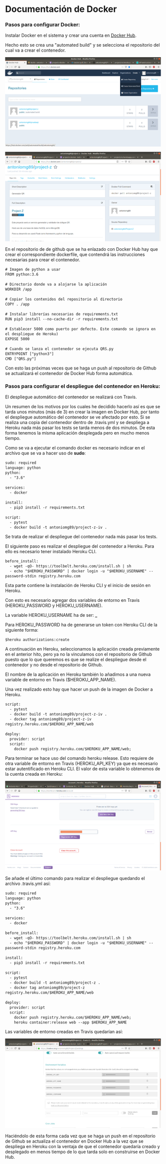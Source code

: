# Documentación de Docker

### Pasos para configurar Docker:

Instalar Docker en el sistema y crear una cuenta en [Docker Hub](https://hub.docker.com/).

Hecho esto se crea una "automated build" y se selecciona el repositorio del cual va a crear el contenedor.

![DOCKER_HUB1](./img/DockerHub-1.png)

![DOCKER_HUB2](./img/DockerHub-2.png)

En el repositorio de de github que se ha enlazado con Docker Hub hay que crear el correspondiente dockerfile, que contendrá las instrucciones necesarias para crear el contenedor.

~~~
# Imagen de python a usar
FROM python:3.6

# Directorio donde va a alojarse la aplicación
WORKDIR /app

# Copiar los contenidos del repositorio al directorio
COPY . /app

# Instalar librerías necesarias de requirements.txt
RUN pip3 install --no-cache-dir -r requirements.txt

# Establecer 5000 como puerto por defecto. Este comando se ignora en el despliegue de Heroku)
EXPOSE 5000

# Cuando se lanza el contenedor se ejecuta QRS.py
ENTRYPOINT ["python3"]
CMD ["QRS.py"]

~~~

Con esto las próximas veces que se haga un push al repositorio de Github se actualizará el contenedor de Docker Hub forma automática.

### Pasos para configurar el despliegue del contenedor en Heroku:

El despliegue automático del contenedor se realizará con Travis.

Un resumen de los motivos por los cuales he decidido hacerlo así es que se tarda unos minutos (más de 3) en crear la imagen en Docker Hub, por tanto el despliegue automático del contenedor se ve afectado por esto. Si se realiza una copia del contenedor dentro de .travis.yml y se despliega a Heroku nada más pasar los tests se tarda menos de dos minutos. De esta forma tenemos la misma aplicación desplegada pero en mucho menos tiempo.

Como se va a ejecutar el comando docker es necesario indicar en el archivo que se va a hacer uso de **sudo**:

~~~
sudo: required
language: python
python:
  - "3.6"

services:
  - docker

install:
  - pip3 install -r requirements.txt

script:
  - pytest
  - docker build -t antoniomg89/project-z-iv .
~~~

Se trata de realizar el despliegue del contenedor nada más pasar los tests.

El siguiente paso es realizar el despliegue del contenedor a Heroku. Para ello es necesario tener instalado Heroku CLI.

~~~
before_install:
  - wget -qO- https://toolbelt.heroku.com/install.sh | sh
  - echo "$HEROKU_PASSWORD" | docker login -u "$HEROKU_USERNAME" --password-stdin registry.heroku.com
~~~
Esta parte contiene la instalación de Heroku CLI y el inicio de sesión en Heroku.

Con esto es necesario agregar dos variables de entorno en Travis (HEROKU_PASSWORD y HEROKU_USERNAME).

La variable HEROKU_USERNAME ha de ser: **_**

Para HEROKU_PASSWORD ha de generarse un token con Heroku CLI de la siguiente forma:

~~~
$heroku authorizations:create
~~~

A continuación en Heroku, seleccionamos la aplicación creada previamente en el anterior hito, pero ya no la vinculamos con el repositorio de Github puesto que lo que queremos es que se realize el despliegue desde el contenedor y no desde el repositorio de Github.

El nombre de la aplicación en Heroku también lo añadimos a una nueva variable de entorno en Travis ($HEROKU_APP_NAME).

Una vez realizado esto hay que hacer un push de la imagen de Docker a Heroku.

~~~
script:
  - pytest
  - docker build -t antoniomg89/project-z-iv .
  - docker tag antoniomg89/project-z-iv registry.heroku.com/$HEROKU_APP_NAME/web

deploy:
  provider: script
  script:
    docker push registry.heroku.com/$HEROKU_APP_NAME/web;
~~~

Para terminar se hace uso del comando heroku release. Esto requiere de otra variable de entorno en Travis (HEROKU_API_KEY) ya que es necesario estar autentificado en Heroku CLI. El valor de esta variable lo obtenemos de la cuenta creada en Heroku:

![HEROKU_API_KEY](./img/Heroku_API_KEY.png)

Se añade el último comando para realizar el despliegue quedando el archivo .travis.yml así:

~~~
sudo: required
language: python
python:
  - "3.6"

services:
  - docker

before_install:
  - wget -qO- https://toolbelt.heroku.com/install.sh | sh
  - echo "$HEROKU_PASSWORD" | docker login -u "$HEROKU_USERNAME" --password-stdin registry.heroku.com

install:
  - pip3 install -r requirements.txt

script:
  - pytest
  - docker build -t antoniomg89/project-z .
  - docker tag antoniomg89/project-z registry.heroku.com/$HEROKU_APP_NAME/web

deploy:
  provider: script
  script:
    docker push registry.heroku.com/$HEROKU_APP_NAME/web;
    heroku container:release web --app $HEROKU_APP_NAME
~~~

Las variables de entorno creadas en Travis quedarían así:

![TRAVIS_ENV_VARS](./img/Travis_ENV_VARS.png)

Haciéndolo de esta forma  cada vez que se haga un push en el repositorio de Github se actualiza el contenedor en Docker Hub a la vez que se despliega en Heroku con la ventaja de que el contenedor quedaría creado y desplegado en menos tiempo de lo que tarda solo en construirse en Docker Hub.
